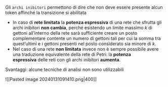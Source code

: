 Gli `archi inibitori` permettono di dire che non deve essere presente alcun token affinché la transizione si abilitata

- In caso di **rete limitata** la **potenza espressiva** di una rete che sfrutta gli archi inibitori **non cambia**, perché esistendo un limite massimo $k$ di gettoni all’interno della rete sarà sufficiente creare un posto complementare contente un numero di gettoni tali per cui la somma tra quest’ultimi e i gettoni presenti nel posto considerato sia minore di $k$.
- Nel caso di una rete **non limitata** invece non è sempre possibile avere una traduzione equivalente della rete di Petri: la **potenza espressiva** delle reti con gli archi inibitori **aumenta**.

Svantaggi: alcune tecniche di analisi non sono utilizzabili

![[Pasted image 20240131091410.png|400]]
